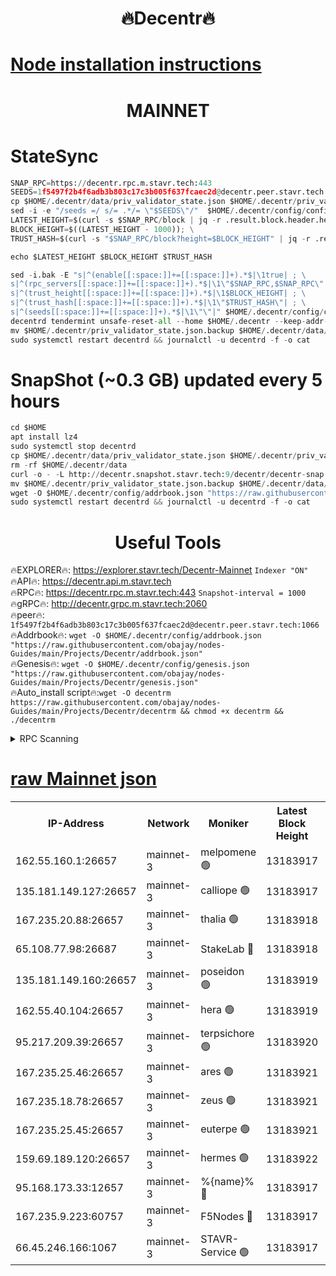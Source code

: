 <h1 align="center"> 🔥Decentr🔥</h1>

[Node installation instructions](https://github.com/obajay/nodes-Guides/tree/main/Projects/Decentr)
=
<h1 align="center"> MAINNET</h1>

# StateSync
```python
SNAP_RPC=https://decentr.rpc.m.stavr.tech:443
SEEDS=1f5497f2b4f6adb3b803c17c3b005f637fcaec2d@decentr.peer.stavr.tech:1066
cp $HOME/.decentr/data/priv_validator_state.json $HOME/.decentr/priv_validator_state.json.backup
sed -i -e "/seeds =/ s/= .*/= \"$SEEDS\"/"  $HOME/.decentr/config/config.toml
LATEST_HEIGHT=$(curl -s $SNAP_RPC/block | jq -r .result.block.header.height); \
BLOCK_HEIGHT=$((LATEST_HEIGHT - 1000)); \
TRUST_HASH=$(curl -s "$SNAP_RPC/block?height=$BLOCK_HEIGHT" | jq -r .result.block_id.hash)

echo $LATEST_HEIGHT $BLOCK_HEIGHT $TRUST_HASH

sed -i.bak -E "s|^(enable[[:space:]]+=[[:space:]]+).*$|\1true| ; \
s|^(rpc_servers[[:space:]]+=[[:space:]]+).*$|\1\"$SNAP_RPC,$SNAP_RPC\"| ; \
s|^(trust_height[[:space:]]+=[[:space:]]+).*$|\1$BLOCK_HEIGHT| ; \
s|^(trust_hash[[:space:]]+=[[:space:]]+).*$|\1\"$TRUST_HASH\"| ; \
s|^(seeds[[:space:]]+=[[:space:]]+).*$|\1\"\"|" $HOME/.decentr/config/config.toml
decentrd tendermint unsafe-reset-all --home $HOME/.decentr --keep-addr-book
mv $HOME/.decentr/priv_validator_state.json.backup $HOME/.decentr/data/priv_validator_state.json
sudo systemctl restart decentrd && journalctl -u decentrd -f -o cat
```
# SnapShot (~0.3 GB) updated every 5 hours
```python
cd $HOME
apt install lz4
sudo systemctl stop decentrd
cp $HOME/.decentr/data/priv_validator_state.json $HOME/.decentr/priv_validator_state.json.backup
rm -rf $HOME/.decentr/data
curl -o - -L http://decentr.snapshot.stavr.tech:9/decentr/decentr-snap.tar.lz4 | lz4 -c -d - | tar -x -C $HOME/.decentr --strip-components 2
mv $HOME/.decentr/priv_validator_state.json.backup $HOME/.decentr/data/priv_validator_state.json
wget -O $HOME/.decentr/config/addrbook.json "https://raw.githubusercontent.com/obajay/nodes-Guides/main/Projects/Decentr/addrbook.json"
sudo systemctl restart decentrd && journalctl -u decentrd -f -o cat
```

 <h1 align="center"> Useful Tools</h1>

🔥EXPLORER🔥:     https://explorer.stavr.tech/Decentr-Mainnet        `Indexer "ON"` \
🔥API🔥:          https://decentr.api.m.stavr.tech \
🔥RPC🔥:          https://decentr.rpc.m.stavr.tech:443              `Snapshot-interval = 1000` \
🔥gRPC🔥:         http://decentr.grpc.m.stavr.tech:2060 \
🔥peer🔥:         `1f5497f2b4f6adb3b803c17c3b005f637fcaec2d@decentr.peer.stavr.tech:1066` \
🔥Addrbook🔥:  `wget -O $HOME/.decentr/config/addrbook.json "https://raw.githubusercontent.com/obajay/nodes-Guides/main/Projects/Decentr/addrbook.json"` \
🔥Genesis🔥:  `wget -O $HOME/.decentr/config/genesis.json "https://raw.githubusercontent.com/obajay/nodes-Guides/main/Projects/Decentr/genesis.json"` \
🔥Auto_install script🔥:`wget -O decentrm https://raw.githubusercontent.com/obajay/nodes-Guides/main/Projects/Decentr/decentrm && chmod +x decentrm && ./decentrm`

<details>
<summary>RPC Scanning</summary>

<h2 align="center"> We scan nodes in real time every 4 hours. And we provide the final result of RPC endpoints.
We cannot influence the operation of these nodes in any way. </h2>


```python
If Voting Power is higher than 0 --> then the Node is a validator of the network and may be subject to attack and be a potential threat to the chain.
```
```python
We marked such validators with a red symbol
```

</details>

[raw Mainnet json](https://rpc-check.decentrm.stavr.tech/decentrm/rpc-decentrm-result.json)
=



<table><tr><th>IP-Address</th><th>Network</th><th>Moniker</th><th>Latest Block Height</th><th>Earliest Block Height</th><th>Catching Up</th><th>Tx Index</th><th>Voting Power</th><th>Scan Time</th></tr><tr><td>162.55.160.1:26657</td><td>mainnet-3</td><td>melpomene 🟢</td><td>13183917</td><td>1688950</td><td>False</td><td>on</td><td>0</td><td>2024-03-05T12:54:09.198492712UTC</td></tr><tr><td>135.181.149.127:26657</td><td>mainnet-3</td><td>calliope 🟢</td><td>13183917</td><td>1688950</td><td>False</td><td>on</td><td>0</td><td>2024-03-05T12:54:11.527780270UTC</td></tr><tr><td>167.235.20.88:26657</td><td>mainnet-3</td><td>thalia 🟢</td><td>13183918</td><td>1688950</td><td>False</td><td>on</td><td>0</td><td>2024-03-05T12:54:17.099663882UTC</td></tr><tr><td>65.108.77.98:26687</td><td>mainnet-3</td><td>StakeLab 🔴</td><td>13183918</td><td>1688950</td><td>False</td><td>on</td><td>5502859</td><td>2024-03-05T12:54:17.411672305UTC</td></tr><tr><td>135.181.149.160:26657</td><td>mainnet-3</td><td>poseidon 🟢</td><td>13183919</td><td>1688950</td><td>False</td><td>on</td><td>0</td><td>2024-03-05T12:54:21.798397683UTC</td></tr><tr><td>162.55.40.104:26657</td><td>mainnet-3</td><td>hera 🟢</td><td>13183919</td><td>1688950</td><td>False</td><td>on</td><td>0</td><td>2024-03-05T12:54:24.078300998UTC</td></tr><tr><td>95.217.209.39:26657</td><td>mainnet-3</td><td>terpsichore 🟢</td><td>13183920</td><td>1688950</td><td>False</td><td>on</td><td>0</td><td>2024-03-05T12:54:28.448985985UTC</td></tr><tr><td>167.235.25.46:26657</td><td>mainnet-3</td><td>ares 🟢</td><td>13183921</td><td>1688950</td><td>False</td><td>on</td><td>0</td><td>2024-03-05T12:54:32.720593353UTC</td></tr><tr><td>167.235.18.78:26657</td><td>mainnet-3</td><td>zeus 🟢</td><td>13183921</td><td>1688950</td><td>False</td><td>on</td><td>0</td><td>2024-03-05T12:54:34.956730274UTC</td></tr><tr><td>167.235.25.45:26657</td><td>mainnet-3</td><td>euterpe 🟢</td><td>13183921</td><td>1688950</td><td>False</td><td>on</td><td>0</td><td>2024-03-05T12:54:37.185183784UTC</td></tr><tr><td>159.69.189.120:26657</td><td>mainnet-3</td><td>hermes 🟢</td><td>13183922</td><td>1688950</td><td>False</td><td>on</td><td>0</td><td>2024-03-05T12:54:39.461115136UTC</td></tr><tr><td>95.168.173.33:12657</td><td>mainnet-3</td><td>%{name}% 🔴</td><td>13183917</td><td>8964001</td><td>False</td><td>on</td><td>4278104</td><td>2024-03-05T12:54:12.581757721UTC</td></tr><tr><td>167.235.9.223:60757</td><td>mainnet-3</td><td>F5Nodes 🔴</td><td>13183917</td><td>12380001</td><td>False</td><td>off</td><td>562</td><td>2024-03-05T12:54:12.812175762UTC</td></tr><tr><td>66.45.246.166:1067</td><td>mainnet-3</td><td>STAVR-Service 🟢</td><td>13183917</td><td>13182001</td><td>False</td><td>on</td><td>0</td><td>2024-03-05T12:54:12.098008701UTC</td></tr></table>

